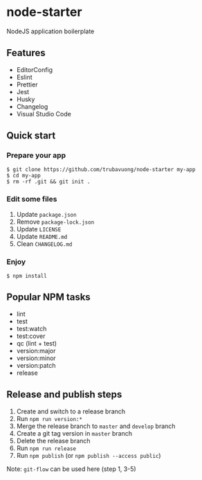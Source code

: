 # node-starter

NodeJS application boilerplate

## Features

- EditorConfig
- Eslint
- Prettier
- Jest
- Husky
- Changelog
- Visual Studio Code

## Quick start

### Prepare your app

```
$ git clone https://github.com/trubavuong/node-starter my-app
$ cd my-app
$ rm -rf .git && git init .
```

### Edit some files

1. Update `package.json`
2. Remove `package-lock.json`
3. Update `LICENSE`
4. Update `README.md`
5. Clean `CHANGELOG.md`

### Enjoy

```
$ npm install
```

## Popular NPM tasks

- lint
- test
- test:watch
- test:cover
- qc (lint + test)
- version:major
- version:minor
- version:patch
- release

## Release and publish steps

1. Create and switch to a release branch
2. Run `npm run version:*`
3. Merge the release branch to `master` and `develop` branch
4. Create a git tag version in `master` branch
5. Delete the release branch
6. Run `npm run release`
7. Run `npm publish` (or `npm publish --access public`)

Note: `git-flow` can be used here (step 1, 3-5)
